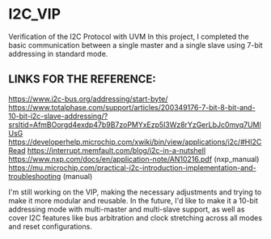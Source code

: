 # I2C_VIP
Verification of the I2C Protocol with UVM
In this project, I completed the basic communication between a single master and a single slave using 7-bit addressing in standard mode.

## LINKS FOR THE REFERENCE:
https://www.i2c-bus.org/addressing/start-byte/
https://www.totalphase.com/support/articles/200349176-7-bit-8-bit-and-10-bit-i2c-slave-addressing/?srsltid=AfmBOorgd4exdp47b9B7zoPMYxEzp5l3Wz8rYzGerLbJc0myq7UMlUsG
https://developerhelp.microchip.com/xwiki/bin/view/applications/i2c/#HI2CRead
https://interrupt.memfault.com/blog/i2c-in-a-nutshell
https://www.nxp.com/docs/en/application-note/AN10216.pdf    (nxp_manual)
https://mu.microchip.com/practical-i2c-introduction-implementation-and-troubleshooting   (manual)

I'm still working on the VIP, making the necessary adjustments and trying to make it more modular and reusable.
In the future, I'd like to make it a 10-bit addressing mode with multi-master and multi-slave support, as well as cover I2C features like bus arbitration and clock stretching across all modes and reset configurations.
